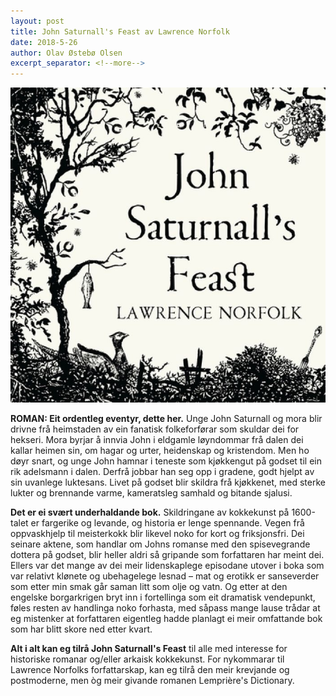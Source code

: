 ```yaml
---
layout: post
title: John Saturnall's Feast av Lawrence Norfolk
date: 2018-5-26
author: Olav Østebø Olsen
excerpt_separator: <!--more-->
---
```


![Omslaget til John Saturnall's Feast viser ein skog der ein fisk henger til tørk](/images/saturnall.jpg)

**ROMAN: Eit ordentleg eventyr, dette her.** Unge John Saturnall og mora blir drivne frå heimstaden av ein fanatisk folkeforførar som skuldar dei for hekseri. Mora byrjar å innvia John i eldgamle løyndommar frå dalen dei kallar heimen sin, om hagar og urter, heidenskap og kristendom. <!--more--> Men ho døyr snart, og unge John hamnar i teneste som kjøkkengut på godset til ein rik adelsmann i dalen. Derfrå jobbar han seg opp i gradene, godt hjelpt av sin uvanlege luktesans. Livet på godset blir skildra frå kjøkkenet, med sterke lukter og brennande varme, kameratsleg samhald og bitande sjalusi.

**Det er ei svært underhaldande bok.** Skildringane av kokkekunst på 1600-talet er fargerike og levande, og historia er lenge spennande. Vegen frå oppvaskhjelp til meisterkokk blir likevel noko for kort og friksjonsfri. Dei seinare aktene, som handlar om Johns romanse med den spisevegrande dottera på godset, blir heller aldri så gripande som forfattaren har meint dei. Ellers var det mange av dei meir lidenskaplege episodane utover i boka som var relativt klønete og ubehagelege lesnad – mat og erotikk er sanseverder som etter min smak går saman litt som olje og vatn. Og etter at den engelske borgarkrigen bryt inn i fortellinga som eit dramatisk vendepunkt, føles resten av handlinga noko forhasta, med såpass mange lause trådar at eg mistenker at forfattaren eigentleg hadde planlagt ei meir omfattande bok som har blitt skore ned etter kvart.

**Alt i alt kan eg tilrå John Saturnall's Feast** til alle med interesse for historiske romanar og/eller arkaisk kokkekunst. For nykommarar til Lawrence Norfolks forfattarskap, kan eg tilrå den meir krevjande og postmoderne, men òg meir givande romanen Lemprière's Dictionary.
